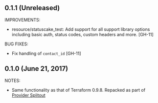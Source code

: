 ## 0.1.1 (Unreleased)

IMPROVEMENTS:

* resource/statuscake_test: Add support for all support library options including basic auth, status codes, custom headers and more. [GH-11]


BUG FIXES:

* Fix handling of `contact_id` [GH-11]


## 0.1.0 (June 21, 2017)

NOTES:

* Same functionality as that of Terraform 0.9.8. Repacked as part of [Provider Splitout](https://www.hashicorp.com/blog/upcoming-provider-changes-in-terraform-0-10/)
